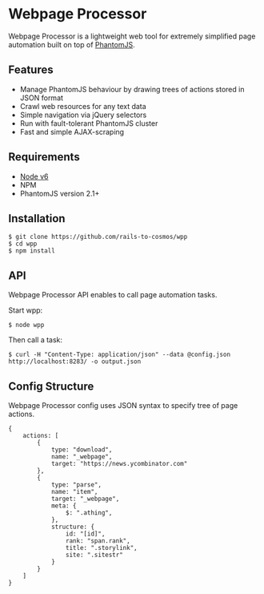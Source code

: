 Webpage Processor
=============

Webpage Processor is a lightweight web tool for extremely simplified page automation built on top of [PhantomJS](http://phantomjs.org).

Features
--------

* Manage PhantomJS behaviour by drawing trees of actions stored in JSON format
* Crawl web resources for any text data
* Simple navigation via jQuery selectors
* Run with fault-tolerant PhantomJS cluster
* Fast and simple AJAX-scraping

Requirements
------------
  * [Node v6](https://nodejs.org/en/download/package-manager/)
  * NPM
  * PhantomJS version 2.1+

Installation
------------
    $ git clone https://github.com/rails-to-cosmos/wpp
    $ cd wpp
    $ npm install

API
---
Webpage Processor API enables to call page automation tasks.

Start wpp:

    $ node wpp

Then call a task:

    $ curl -H "Content-Type: application/json" --data @config.json http://localhost:8283/ -o output.json

Config Structure
----------------

Webpage Processor config uses JSON syntax to specify tree of page actions.

```
{
    actions: [
        {
            type: "download",
            name: "_webpage",
            target: "https://news.ycombinator.com"
        },
        {
            type: "parse",
            name: "item",
            target: "_webpage",
            meta: {
                $: ".athing",
            },
            structure: {
                id: "[id]",
                rank: "span.rank",
                title: ".storylink",
                site: ".sitestr"
            }
        }
    ]
}
```
